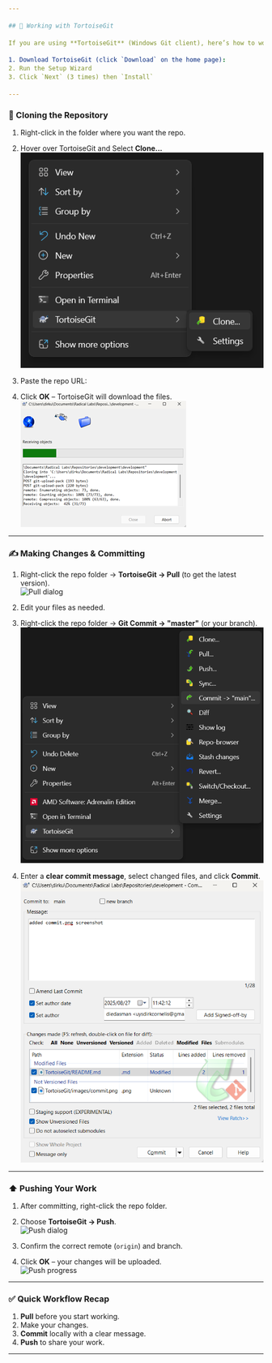 ```yaml
---

## 🐢 Working with TortoiseGit

If you are using **TortoiseGit** (Windows Git client), here’s how to work with this repository.

1. Download TortoiseGit (click `Download` on the home page):
2. Run the Setup Wizard
3. Click `Next` (3 times) then `Install`

---
```


### 🔽 Cloning the Repository
1. Right-click in the folder where you want the repo.  

2. Hover over TortoiseGit and Select **Clone...**  
   ![Clone dialog](./clone.png)

3. Paste the repo URL:
   
4. Click **OK** – TortoiseGit will download the files.  
   ![Clone progress](./images/clone-progress.png)

---

### ✍️ Making Changes & Committing
1. Right-click the repo folder → **TortoiseGit → Pull** (to get the latest version).  
   ![Pull dialog](./images/pull.png)

2. Edit your files as needed.  

3. Right-click the repo folder → **Git Commit → "master"** (or your branch).  
   ![Commit dialog](./images/commit.png)

4. Enter a **clear commit message**, select changed files, and click **Commit**.  
   ![Commit message](./images/message.png)

---

### ⬆️ Pushing Your Work
1. After committing, right-click the repo folder.  
2. Choose **TortoiseGit → Push**.  
   ![Push dialog](./images/tortoisegit-push.png)

3. Confirm the correct remote (`origin`) and branch.  
4. Click **OK** – your changes will be uploaded.  
   ![Push progress](./images/tortoisegit-push-progress.png)

---

### ✅ Quick Workflow Recap
1. **Pull** before you start working.  
2. Make your changes.  
3. **Commit** locally with a clear message.  
4. **Push** to share your work.

---
